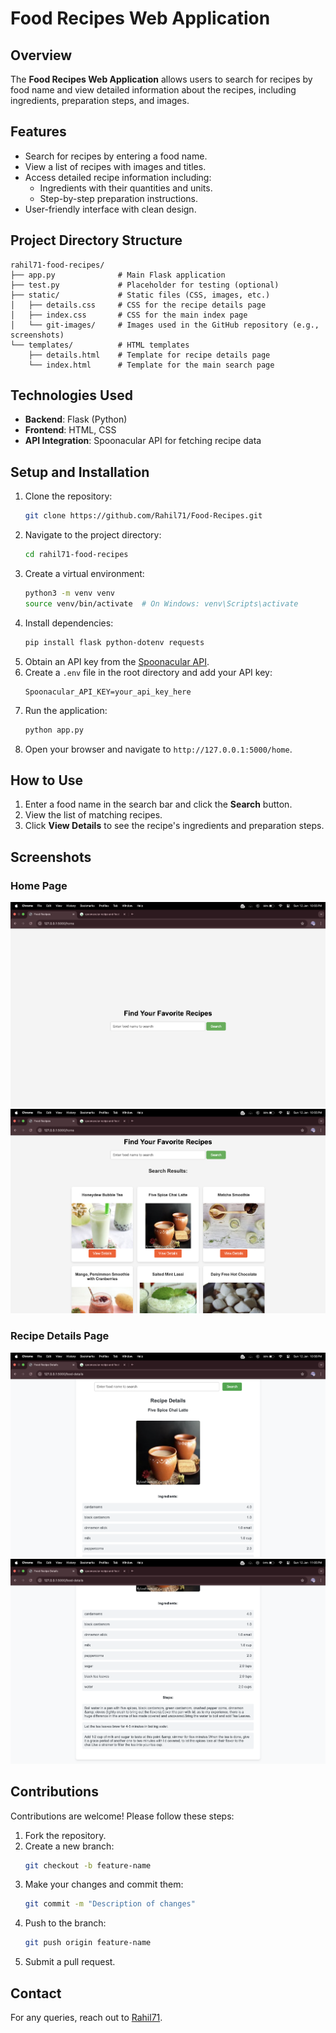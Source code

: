 # Food Recipes Web Application

## Overview
The **Food Recipes Web Application** allows users to search for recipes by food name and view detailed information about the recipes, including ingredients, preparation steps, and images.

## Features
- Search for recipes by entering a food name.
- View a list of recipes with images and titles.
- Access detailed recipe information including:
  - Ingredients with their quantities and units.
  - Step-by-step preparation instructions.
- User-friendly interface with clean design.

## Project Directory Structure
```
rahil71-food-recipes/
├── app.py              # Main Flask application
├── test.py             # Placeholder for testing (optional)
├── static/             # Static files (CSS, images, etc.)
│   ├── details.css     # CSS for the recipe details page
│   ├── index.css       # CSS for the main index page
│   └── git-images/     # Images used in the GitHub repository (e.g., screenshots)
└── templates/          # HTML templates
    ├── details.html    # Template for recipe details page
    └── index.html      # Template for the main search page
```

## Technologies Used
- **Backend**: Flask (Python)
- **Frontend**: HTML, CSS
- **API Integration**: Spoonacular API for fetching recipe data

## Setup and Installation
1. Clone the repository:
   ```bash
   git clone https://github.com/Rahil71/Food-Recipes.git
   ```
2. Navigate to the project directory:
   ```bash
   cd rahil71-food-recipes
   ```
3. Create a virtual environment:
   ```bash
   python3 -m venv venv
   source venv/bin/activate  # On Windows: venv\Scripts\activate
   ```
4. Install dependencies:
   ```bash
   pip install flask python-dotenv requests
   ```
5. Obtain an API key from the [Spoonacular API](https://spoonacular.com/food-api).
6. Create a `.env` file in the root directory and add your API key:
   ```
   Spoonacular_API_KEY=your_api_key_here
   ```
7. Run the application:
   ```bash
   python app.py
   ```
8. Open your browser and navigate to `http://127.0.0.1:5000/home`.

## How to Use
1. Enter a food name in the search bar and click the **Search** button.
2. View the list of matching recipes.
3. Click **View Details** to see the recipe's ingredients and preparation steps.

## Screenshots
### Home Page
![Screenshot](./static/git-images/home1.png)
![Screenshot](./static/git-images/home2.png)

### Recipe Details Page
![Screenshot](./static/git-images/details1.png)
![Screenshot](./static/git-images/details2.png)

## Contributions
Contributions are welcome! Please follow these steps:
1. Fork the repository.
2. Create a new branch:
   ```bash
   git checkout -b feature-name
   ```
3. Make your changes and commit them:
   ```bash
   git commit -m "Description of changes"
   ```
4. Push to the branch:
   ```bash
   git push origin feature-name
   ```
5. Submit a pull request.

## Contact
For any queries, reach out to [Rahil71](https://github.com/Rahil71).

